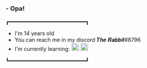 ### - Opa!
┏━━━━━━━━━━━━━━━━━━━━━━━━┓
- I'm 14 years old
- You can reach me in my discord 𝑻𝒉𝒆 𝑹𝒂𝒃𝒃𝒊𝒕#8796
- I'm currently learning: 
<img src="https://upload.wikimedia.org/wikipedia/commons/thumb/6/61/HTML5_logo_and_wordmark.svg/2048px-HTML5_logo_and_wordmark.svg.png" width="20" height="20"/> <img src="https://upload.wikimedia.org/wikipedia/commons/thumb/d/d5/CSS3_logo_and_wordmark.svg/1452px-CSS3_logo_and_wordmark.svg.png" width="20" height="20"/>

┗━━━━━━━━━━━━━━━━━━━━━━━━┛
